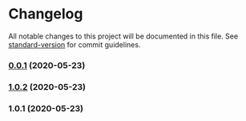 # Changelog

All notable changes to this project will be documented in this file. See [standard-version](https://github.com/conventional-changelog/standard-version) for commit guidelines.

### [0.0.1](https://github.com/bisho1995/react-read-more/compare/v1.0.2...v0.0.1) (2020-05-23)

### [1.0.2](https://github.com/bisho1995/react-read-more/compare/v1.0.1...v1.0.2) (2020-05-23)

### 1.0.1 (2020-05-23)
